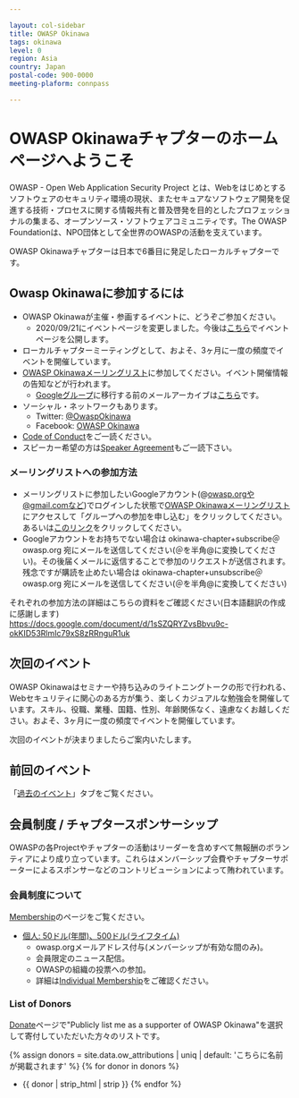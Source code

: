 ```yaml
---

layout: col-sidebar
title: OWASP Okinawa
tags: okinawa
level: 0
region: Asia
country: Japan
postal-code: 900-0000
meeting-plaform: connpass

---
```


<script>
$(function() {
    // Activate main tab if there is no active tab
    if ($('.tab-link.current').length == 0) {
        $('#main-link').click();
    }
});
</script>
<style>
.local-chapter-supporter {
    width: 100%;
}
.local-chapter-supporter td {
    width: 50%;
    padding: 15px;
    text-align: center;
}
</style>

# OWASP Okinawaチャプターのホームページへようこそ

OWASP - Open Web Application Security Project とは、Webをはじめとするソフトウェアのセキュリティ環境の現状、またセキュアなソフトウェア開発を促進する技術・プロセスに関する情報共有と普及啓発を目的としたプロフェッショナルの集まる、オープンソース・ソフトウェアコミュニティです。The OWASP Foundationは、NPO団体として全世界のOWASPの活動を支えています。

OWASP Okinawaチャプターは日本で6番目に発足したローカルチャプターです。

## Owasp Okinawaに参加するには

* OWASP Okinawaが主催・参画するイベントに、どうぞご参加ください。
    * 2020/09/21にイベントページを変更しました。今後は[こちら](https://owasp-okinawa.connpass.com/)でイベントページを公開します。
* ローカルチャプターミーティングとして、およそ、3ヶ月に一度の頻度でイベントを開催しています。
* [OWASP Okinawaメーリングリスト](https://groups.google.com/a/owasp.org/forum/#!forum/okinawa-chapter/join)に参加してください。イベント開催情報の告知などが行われます。
    * [Googleグループ](https://groups.google.com/a/owasp.org/g/okinawa-chapter)に移行する前のメールアーカイブは[こちら](https://lists.owasp.org/pipermail/owasp-okinawa/index)です。
* ソーシャル・ネットワークもあります。
    * Twitter: [@OwaspOkinawa](https://twitter.com/owaspokinawa)
    * Facebook: [OWASP Okinawa](https://www.facebook.com/owaspokinawa/)
* [Code of Conduct](/www-policy/operational/code-of-conduct.html)をご一読ください。
* スピーカー希望の方は[Speaker Agreement](/www-policy/legal/speaker-agreement.html)もご一読下さい。

### メーリングリストへの参加方法

* メーリングリストに参加したいGoogleアカウント(@owasp.orgや@gmail.comなど)でログインした状態で[OWASP Okinawaメーリングリスト](https://groups.google.com/a/owasp.org/forum/#!forum/okinawa-chapter/join)にアクセスして「グループへの参加を申し込む」をクリックしてください。あるいは[このリンク](https://groups.google.com/a/owasp.org/forum/#!forum/okinawa-chapter/join)をクリックしてください。
* Googleアカウントをお持ちでない場合は okinawa-chapter+subscribe＠owasp.org 宛にメールを送信してください(＠を半角@に変換してください)。その後届くメールに返信することで参加のリクエストが送信されます。残念ですが購読を止めたい場合は okinawa-chapter+unsubscribe＠owasp.org 宛にメールを送信してください(＠を半角@に変換してください)

それぞれの参加方法の詳細はこちらの資料をご確認ください(日本語翻訳の作成に感謝します)  
<https://docs.google.com/document/d/1sSZQRYZvsBbvu9c-okKID53RlmIc79xS8zRRnguR1uk>

## 次回のイベント

OWASP Okinawaはセミナーや持ち込みのライトニングトークの形で行われる、Webセキュリティに関心のある方が集う、楽しくカジュアルな勉強会を開催しています。スキル、役職、業種、国籍、性別、年齢関係なく、遠慮なくお越しください。およそ、3ヶ月に一度の頻度でイベントを開催しています。

次回のイベントが決まりましたらご案内いたします。

<!--
### 2021/xx/xx OWASP Night Okinawa \#17

* 日時: xx月xx日x曜日 xx:xxスタート
    * 会場: オンライン
    * 料金: 無料
    * 定員: 100名
    * 事前登録/registration(事前登録必要): <>
* プログラム
    * 未定
-->

## 前回のイベント

「<a href="#div-pastevents" onclick="$('#pastevents-link').click();window.scrollTo({top:0,behavior:'smooth'});return false;">過去のイベント</a>」タブをご覧ください。

## 会員制度 / チャプタースポンサーシップ

OWASPの各Projectやチャプターの活動はリーダーを含めすべて無報酬のボランティアにより成り立っています。これらはメンバーシップ会費やチャプターサポーターによるスポンサーなどのコントリビューションによって賄われています。

### 会員制度について

[Membership](/www-policy/operational/membership.html)のページをご覧ください。

* [個人: 50ドル(年間)、500ドル(ライフタイム)](/membership/)
    * owasp.orgメールアドレス付与(メンバーシップが有効な間のみ)。
    * 会員限定のニュース配信。
    * OWASPの組織の投票への参加。
    * 詳細は[Individual Membership](/membership/)をご確認ください。

### List of Donors

[Donate](/donate/?reponame=www-chapter-okinawa&title=OWASP+Okinawa)ページで"Publicly list me as a supporter of OWASP Okinawa"を選択して寄付していただいた方々のリストです。

{% assign donors = site.data.ow_attributions | uniq | default: 'こちらに名前が掲載されます' %}
{% for donor in donors %}
* {{ donor | strip_html | strip }}
{% endfor %}
